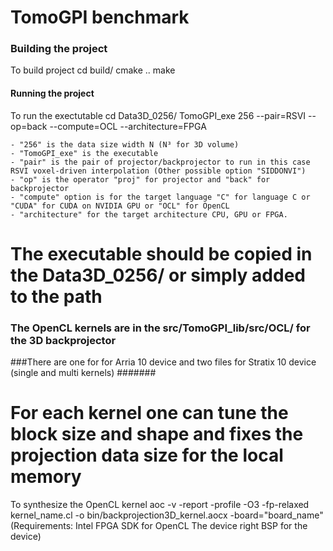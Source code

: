 # TomoGPI benchmark

###  Building the project  ####
To build project
	cd build/
	cmake ..
	make

#### Running the project ####
To run the exectutable
	cd Data3D_0256/
	TomoGPI_exe 256 --pair=RSVI --op=back --compute=OCL --architecture=FPGA
	
	- "256" is the data size width N (N³ for 3D volume)
	- "TomoGPI_exe" is the executable
	- "pair" is the pair of projector/backprojector to run in this case RSVI voxel-driven interpolation (Other possible option "SIDDONVI")
	- "op" is the operator "proj" for projector and "back" for backprojector
	- "compute" option is for the target language "C" for language C or "CUDA" for CUDA on NVIDIA GPU or "OCL" for OpenCL
	- "architecture" for the target architecture CPU, GPU or FPGA.

#	The executable should be copied in the Data3D_0256/ or simply added to the path

### The OpenCL kernels are in the src/TomoGPI_lib/src/OCL/ for the 3D backprojector ########
###There are one for for Arria 10 device and two files for Stratix 10 device (single and multi kernels) #######
####


# For each kernel one can tune the block size and shape and fixes the projection data size for the local memory 

To synthesize the OpenCL kernel
	aoc -v -report -profile -O3 -fp-relaxed kernel_name.cl -o bin/backprojection3D_kernel.aocx -board="board_name"
	(Requirements: Intel FPGA SDK for OpenCL
				   The device right BSP for the device)
